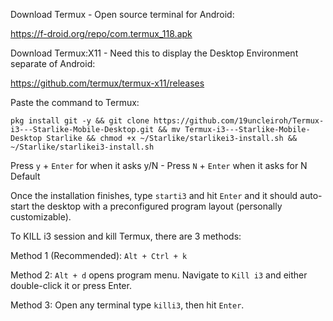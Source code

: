Download Termux - Open source terminal for Android:

https://f-droid.org/repo/com.termux_118.apk

Download Termux:X11 - Need this to display the Desktop Environment separate of Android:

https://github.com/termux/termux-x11/releases


Paste the command to Termux:

```
pkg install git -y && git clone https://github.com/19uncleiroh/Termux-i3---Starlike-Mobile-Desktop.git && mv Termux-i3---Starlike-Mobile-Desktop Starlike && chmod +x ~/Starlike/starlikei3-install.sh && ~/Starlike/starlikei3-install.sh
```

Press ```y``` + ```Enter``` for when it asks y/N - Press ```N``` + ```Enter``` when it asks for N Default

Once the installation finishes, type ```starti3``` and hit ```Enter``` and it should auto-start the desktop with a preconfigured program layout (personally customizable).

To KILL i3 session and kill Termux, there are 3 methods:

Method 1 (Recommended): ```Alt + Ctrl + k```

Method 2: ```Alt + d``` opens program menu. Navigate to ```Kill i3``` and either double-click it or press Enter.

Method 3: Open any terminal type ```killi3```, then hit ```Enter```.
